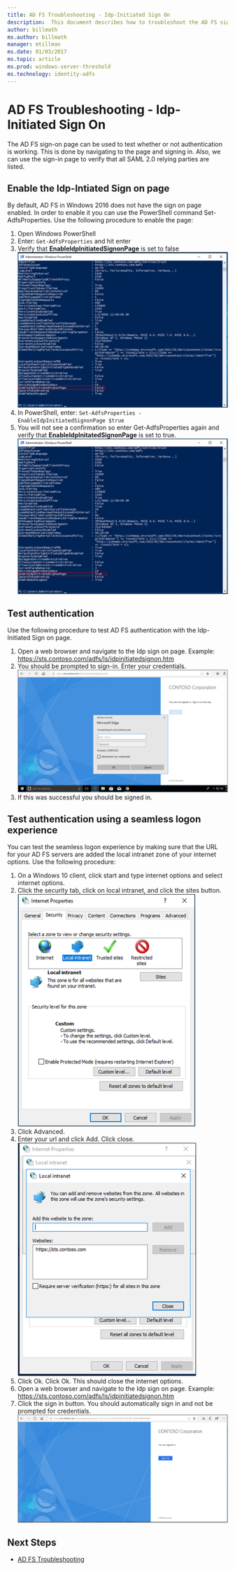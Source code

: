 ```yaml
---
title: AD FS Troubleshooting - Idp-Initiated Sign On
description:  This document describes how to troubleshoot the AD FS sign on page.
author: billmath
ms.author: billmath
manager: mtillman
ms.date: 01/03/2017
ms.topic: article
ms.prod: windows-server-threshold
ms.technology: identity-adfs
---
```


# AD FS Troubleshooting - Idp-Initiated Sign On
The AD FS sign-on page can be used to test whether or not authentication is working.  This is done by navigating to the page and signing in.  Also, we can use the sign-in page to verify that all SAML 2.0 relying parties are listed.

## Enable the Idp-Intiated Sign on page
By default, AD FS in Windows 2016 does not have the sign on page enabled.  In order to enable it you can use the PowerShell command Set-AdfsProperties.  Use the following procedure to enable the page:

1.  Open Windows PowerShell
2.  Enter:  `Get-AdfsProperties` and hit enter
3.  Verify that **EnableIdpInitiatedSignonPage** is set to false
![False](media/ad-fs-tshoot-initiatedsignon/idp2.png)
4.  In PowerShell, enter:  `Set-AdfsProperties -EnableIdpInitiatedSignonPage $true`
5.  You will not see a confirmation so enter Get-AdfsProperties again and verify that **EnableIdpInitatedSignonPage** is set to true.
![True](media/ad-fs-tshoot-initiatedsignon/idp4.png)

## Test authentication
Use the following procedure to test AD FS authentication with the Idp-Initiated Sign on page.

1.  Open a web browser and navigate to the Idp sign on page.  Example:  https://sts.contoso.com/adfs/ls/idpinitiatedsignon.htm
2.  You should be prompted to sign-in.  Enter your credentials.
![Sign-on](media/ad-fs-tshoot-initiatedsignon/idp5.png)
3.  If this was successful you should be signed in.


## Test authentication using a seamless logon experience
You can test the seamless logon experience by making sure that the URL for your AD FS servers are added the local intranet zone of your internet options.  Use the following procedure:

1.  On a Windows 10 client, click start and type internet options and select internet options.
2.   Click the security tab, click on local intranet, and click the sites button.
![Seamless](media/ad-fs-tshoot-initiatedsignon/idp8.png)
1.  Click Advanced.
2.  Enter your url and click Add.  Click close.
![Add url](media/ad-fs-tshoot-initiatedsignon/idp9.png)
1.  Click Ok.  Click Ok.  This should close the internet options.
2.  Open a web browser and navigate to the Idp sign on page.  Example:  https://sts.contoso.com/adfs/ls/idpinitiatedsignon.htm
3.  Click the sign in button.  You should automatically sign in and not be prompted for credentials.
![Seamless](media/ad-fs-tshoot-initiatedsignon/idp6.png)

## Next Steps

- [AD FS Troubleshooting](ad-fs-tshoot-overview.md)